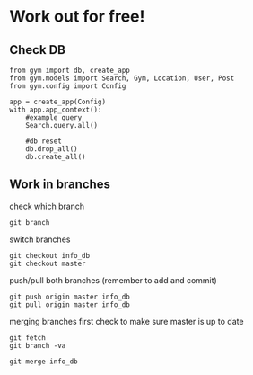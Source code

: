 # Work out for free! 

## Check DB
```
from gym import db, create_app
from gym.models import Search, Gym, Location, User, Post
from gym.config import Config

app = create_app(Config)
with app.app_context():
    #example query
    Search.query.all()

    #db reset 
    db.drop_all()
    db.create_all()
```

## Work in branches

check which branch 
```
git branch 
```
switch branches
```
git checkout info_db
git checkout master
```
push/pull both branches (remember to add and commit)
```
git push origin master info_db
git pull origin master info_db
```
merging branches 
first check to make sure master is up to date 
```
git fetch 
git branch -va 

git merge info_db
```

```
